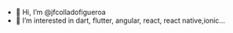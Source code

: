- 👋 Hi, I’m @jfcolladofigueroa
- 👀 I’m interested in dart, flutter, angular, react, react native,ionic...

<!---
jfcolladofigueroa/jfcolladofigueroa is a ✨ special ✨ repository because its `README.md` (this file) appears on your GitHub profile.
You can click the Preview link to take a look at your changes.
--->
